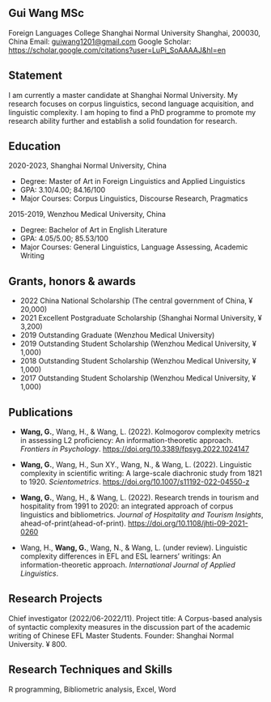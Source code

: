 ## Gui Wang MSc
Foreign Languages College
Shanghai Normal University
Shanghai, 200030, China
Email: guiwang1201@gmail.com
Google Scholar: https://scholar.google.com/citations?user=LuPi_SoAAAAJ&hl=en

## Statement
I am currently a master candidate at Shanghai Normal University. My research focuses on corpus linguistics, second language acquisition, and linguistic complexity. I am hoping to find a PhD programme to promote my research ability further and establish a solid foundation for research.

## Education
2020-2023, Shanghai Normal University, China
* Degree: Master of Art in Foreign Linguistics and Applied Linguistics
* GPA: 3.10/4.00; 84.16/100
* Major Courses: Corpus Linguistics, Discourse Research, Pragmatics

2015-2019, Wenzhou Medical University, China

* Degree: Bachelor of Art in English Literature
* GPA: 4.05/5.00; 85.53/100
* Major Courses: General Linguistics, Language Assessing, Academic Writing

## Grants, honors & awards
* 2022 China National Scholarship (The central government of China, ¥ 20,000)
* 2021 Excellent Postgraduate Scholarship (Shanghai Normal University, ¥ 3,200)
* 2019 Outstanding Graduate (Wenzhou Medical University)
* 2019 Outstanding Student Scholarship (Wenzhou Medical University, ¥ 1,000)
* 2018 Outstanding Student Scholarship (Wenzhou Medical University, ¥ 1,000)
* 2017 Outstanding Student Scholarship (Wenzhou Medical University, ¥ 1,000)

## Publications
* **Wang, G.**, Wang, H., & Wang, L. (2022). Kolmogorov complexity metrics in assessing L2 proficiency: An information-theoretic approach. *Frontiers in Psychology*. https://doi.org/10.3389/fpsyg.2022.1024147

* **Wang, G.**, Wang, H., Sun XY., Wang, N., & Wang, L. (2022). Linguistic complexity in scientific writing: A large-scale diachronic study from 1821 to 1920. *Scientometrics*. https://doi.org/10.1007/s11192-022-04550-z

* **Wang, G.**, Wang, H., & Wang, L. (2022). Research trends in tourism and hospitality from 1991 to 2020: an integrated approach of corpus linguistics and bibliometrics. *Journal of Hospitality and Tourism Insights*, ahead-of-print(ahead-of-print). https://doi.org/10.1108/jhti-09-2021-0260

* Wang, H., **Wang, G.**, Wang, N., & Wang, L. (under review). Linguistic complexity differences in EFL and ESL learners’ writings: An information-theoretic approach. *International Journal of Applied Linguistics*. 


## Research Projects
Chief investigator (2022/06-2022/11). Project title: A Corpus-based analysis of syntactic complexity measures in the discussion part of the academic writing of Chinese EFL Master Students. Founder: Shanghai Normal University. ¥ 800. 

## Research Techniques and Skills
R programming, Bibliometric analysis, Excel, Word
